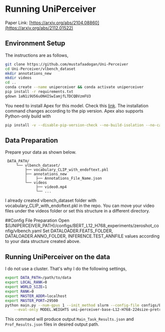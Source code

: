 # Running UniPerceiver
Paper Link: [https://arxiv.org/abs/2104.08860](https://arxiv.org/abs/2112.01522)

## Environment Setup

The instructions are as follows,

```bash
git clone https://github.com/mustafaadogan/Uni-Perceiver
cd Uni-Perceiver/vlbench_dataset
mkdir annotations_new
mkdir videos
cd ..
conda create --name uniperceiver && conda activate uniperceiver
pip install -r requirements.txt
gdown 1aN1i9U56uON4ISwIamjfLTDCQBVzmFU3
```

You need to install Apex for this model. Check this [link](https://github.com/NVIDIA/apex). The installation command changes according to the pip version. Apex also supports Python-only build with

```bash
pip install -v --disable-pip-version-check --no-build-isolation --no-cache-dir ./
```

## Data Preparation

Prepare your data as shown below.   
 ``` 
  DATA_PATH/
      └── vlbench_dataset/
          ├── vocabulary_CLIP_with_endoftext.pkl
          ├── annotations_new
          │    ├── Annotations_File_Name.json
          └── videos
               ├── video0.mp4
               └── ...
  ```
I already created vlbench_dataset folder with vocabulary_CLIP_with_endoftext.pkl in the repo. You can move your video files under the videos folder or set this structure in a different directory.

##Config File Preparation
Open $(UNIPERCEIVER_PATH)/configs/BERT_L12_H768_experiments/zeroshot_config/vlbench.yaml
Set DATALOADER.FEATS_FOLDER, DATALOADER.ANNO_FOLDER, INFERENCE.TEST_ANNFILE values according to your data structure created above. 

## Running UniPerceiver on the data

I do not use a cluster. That's why I do the following settings,
```bash
export DATA_PATH=/path/to/data
export LOCAL_RANK=0
export WORLD_SIZE=1
export RANK=0
export MASTER_ADDR=localhost
export MASTER_PORT=29500
python main.py --num-gpus 1 --init_method slurm --config-file configs/BERT_L12_H768_experiments/zeroshot_config/vlbench.yaml \
    --eval-only MODEL.WEIGHTS uni-perceiver-base-L12-H768-224size-pretrained.pth OUTPUT_DIR /path/to/output
```

This command will produce output `Main_Task_Results.json` and `Prof_Results.json` files in desired output path.

